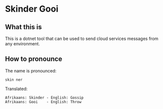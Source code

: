 # Skinder Gooi

## What this is

This is a dotnet tool that can be used to send cloud services messages from any environment.

## How to pronounce

The name is pronounced:

```CMD
skin ner
```

Translated:

```CMD
Afrikaans: Skinder - English: Gossip
Afrikaans: Gooi    - English: Throw
```
